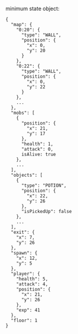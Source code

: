 minimum state object:

<!-- {
  map: [
    {
      tile: 'WALL',
      position: {
        x: 4,
        y: 6
      }
    }
  ],
  player: {
    position: {
      x: 4,
      y: 4
    },
    health: 4,
    weapon: 'SWORD',
    level: 2,
    exp: 243
  }
} -->

```
{
  "map": {
    "0:20": {
      "type": "WALL",
      "position": {
        "x": 0,
        "y": 20
      }
    },
    "0:22": {
      "type": "WALL",
      "position": {
        "x": 0,
        "y": 22
      }
    },
    ...
  },
  "mobs": [
    {
      "position": {
        "x": 21,
        "y": 17
      },
      "health": 1,
      "attack": 0,
      isAlive: true
    },
    ...
  ],
  "objects": [
    {
      "type": "POTION",
      "position": {
        "x": 22,
        "y": 26
      },
      "isPickedUp": false
    },
    ...
  ],
  "exit": {
    "x": 7,
    "y": 26
  },
  "spawn": {
    "x": 12,
    "y": 5
  },
  "player": {
    "health": 5,
    "attack": 4,
    "position": {
      "x": 21,
      "y": 26
    },
    "exp": 41
  },
  "floor": 1
}
```
